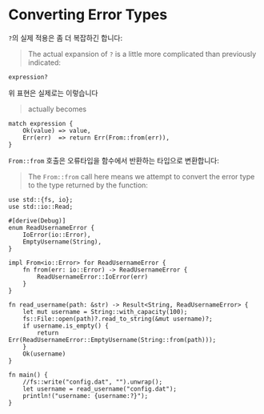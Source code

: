 # Converting Error Types

`?`의 실제 적용은 좀 더 복잡하긴 합니다:
> The actual expansion of `?` is a little more complicated than previously indicated:

```rust,ignore
expression?
```

위 표현은 실제로는 이렇습니다
> actually becomes

```rust,ignore
match expression {
    Ok(value) => value,
    Err(err)  => return Err(From::from(err)),
}
```

`From::from` 호출은 오류타입을 함수에서 반환하는 타입으로 변환합니다: 
> The `From::from` call here means we attempt to convert the error type to the
> type returned by the function:

```rust,editable
use std::{fs, io};
use std::io::Read;

#[derive(Debug)]
enum ReadUsernameError {
    IoError(io::Error),
    EmptyUsername(String),
}

impl From<io::Error> for ReadUsernameError {
    fn from(err: io::Error) -> ReadUsernameError {
        ReadUsernameError::IoError(err)
    }
}

fn read_username(path: &str) -> Result<String, ReadUsernameError> {
    let mut username = String::with_capacity(100);
    fs::File::open(path)?.read_to_string(&mut username)?;
    if username.is_empty() {
        return Err(ReadUsernameError::EmptyUsername(String::from(path)));
    }
    Ok(username)
}

fn main() {
    //fs::write("config.dat", "").unwrap();
    let username = read_username("config.dat");
    println!("username: {username:?}");
}
```
